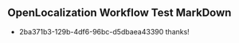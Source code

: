 ## OpenLocalization Workflow Test MarkDown
* 2ba371b3-129b-4df6-96bc-d5dbaea43390 thanks!

<!--HONumber=Aug16_HO4-->


